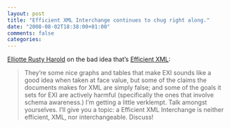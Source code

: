 ```yaml
---
layout: post
title: "Efficient XML Interchange continues to chug right along."
date: "2008-08-02T18:38:00+01:00"
comments: false
categories: 
---
```


<p><a href="http://www.cafeconleche.org/#July_31_2008_75251">Elliotte Rusty Harold</a> on the bad idea that&#8217;s <a href="http://www.w3.org/TR/2008/WD-exi-20080728/">Efficient XML</a>:</p>

<blockquote>
<p>They&#8217;re some nice graphs and tables that make EXI sounds like a good idea when taken at face value, but some of the claims the documents makes for XML are simply false; and some of the goals it sets for EXI are actively harmful (specifically the ones that involve schema awareness.) I&#8217;m getting a little verklempt. Talk amongst yourselves. I&#8217;ll give you a topic: a Efficient XML Interchange is neither efficient, XML, nor interchangeable. Discuss!</p>
</blockquote>


